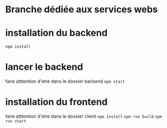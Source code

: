 # Branche dédiée aux services webs
# installation du backend 
`npm install`

# lancer le backend 
faire atttention d'etre dans le dossier backend 
`npm start`

# installation du frontend 
faire atttention d'etre dans le dossier client 
`npm install`
`npm run build`
`npm run start`